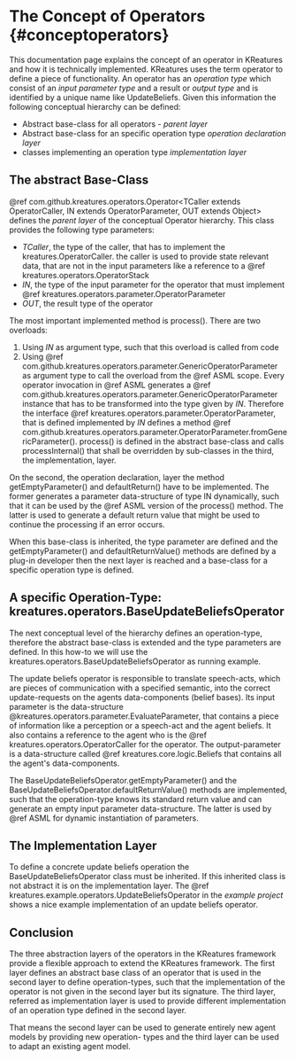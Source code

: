 The Concept of Operators	{#conceptoperators}
========================

This documentation page explains the concept of an operator in KReatures and how it is technically implemented.
KReatures uses the term operator to define a piece of functionality. An
operator has an *operation type* which consist of an *input parameter type* and a 
result or *output type* and is identified by a unique name like UpdateBeliefs. 
Given this information the following conceptual hierarchy can be defined:
 
- Abstract base-class for all operators - *parent layer*
- Abstract base-class for an specific operation type *operation declaration layer*
- classes implementing an operation type *implementation layer*
 
The abstract Base-Class
-----------------------

@ref com.github.kreatures.operators.Operator<TCaller extends OperatorCaller, IN extends OperatorParameter, OUT extends Object> 
defines the *parent layer* of the conceptual 
Operator hierarchy. This class provides the following type parameters:

- *TCaller*, the type of the caller, that has to implement the kreatures.OperatorCaller.
  the caller is used to provide state relevant data, that are not in the input parameters
  like a reference to a @ref kreatures.operators.OperatorStack
- *IN*, the type of the input parameter for the operator that must implement @ref kreatures.operators.parameter.OperatorParameter
- *OUT*, the result type of the operator

The most important implemented method is process(). There are two overloads:
1. Using *IN* as argument type, such that this overload is called from code
2. Using @ref com.github.kreatures.operators.parameter.GenericOperatorParameter as argument type to call the overload from the @ref ASML scope. 
   Every operator invocation in @ref ASML generates a @ref com.github.kreatures.operators.parameter.GenericOperatorParameter instance
   that has to be transformed into the type given by *IN*. Therefore the interface @ref kreatures.operators.parameter.OperatorParameter,
   that is defined implemented by *IN* defines a method @ref com.github.kreatures.operators.parameter.OperatorParameter.fromGenericParameter().
process() is defined in the abstract base-class and calls processInternal() that shall be overridden
by sub-classes in the third, the implementation, layer.

On the second, the operation declaration, layer the method getEmptyParameter() and defaultReturn() have
to be implemented. The former generates a parameter data-structure of type IN dynamically, such that it
can be used by the @ref ASML version of the process() method. The latter is used to generate a default
return value that might be used to continue the processing if an error occurs.

When this base-class is inherited, the type parameter are defined and the getEmptyParameter() and 
defaultReturnValue() methods are defined by a plug-in developer then the next layer is reached and a 
base-class for a specific operation type is defined.

A specific Operation-Type: kreatures.operators.BaseUpdateBeliefsOperator 
--------------------------------------------------------------------------

The next conceptual level of the hierarchy defines an operation-type, therefore the abstract
base-class is extended and the type parameters are defined. In this how-to we will use the
kreatures.operators.BaseUpdateBeliefsOperator as running example.

The update beliefs operator is responsible to translate speech-acts, which are pieces of communication
with a specified semantic, into the correct update-requests on the agents data-components (belief bases). 
Its input parameter is the data-structure @kreatures.operators.parameter.EvaluateParameter, that contains
a piece of information like a perception or a speech-act and the agent beliefs. It also contains a reference to the agent who
is the @ref kreatures.operators.OperatorCaller for the operator. The output-parameter is a data-structure called 
@ref kreatures.core.logic.Beliefs that contains all the agent's data-components.

The BaseUpdateBeliefsOperator.getEmptyParameter() and the BaseUpdateBeliefsOperator.defaultReturnValue() methods
are implemented, such that the operation-type knows its standard return value and can generate an empty input parameter
data-structure. The latter is used by @ref ASML for dynamic instantiation of parameters.

The Implementation Layer
------------------------


To define a concrete update beliefs operation the BaseUpdateBeliefsOperator class must be inherited. If this
inherited class is not abstract it is on the implementation layer. The @ref kreatures.example.operators.UpdateBeliefsOperator 
in the *example project* shows a nice example implementation of an update beliefs operator.


Conclusion
----------

The three abstraction layers of the operators in the KReatures framework provide a flexible approach
to extend the KReatures framework. The first layer defines an abstract base class of an operator that
is used in the second layer to define operation-types, such that the implementation of the operator is
not given in the second layer but its signature. The third layer, referred as implementation layer is
used to provide different implementation of an operation type defined in the second layer.

That means the second layer can be used to generate entirely new agent models by providing new operation-
types and the third layer can be used to adapt an existing agent model.